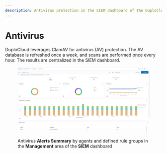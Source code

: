 ```yaml
---
description: Antivirus protection in the SIEM dashboard of the DuploCloud Portal
---
```


# Antivirus

DuploCloud leverages ClamAV for antivirus (AV) protection. The AV database is refreshed once a week, and scans are performed once every hour. The results are centralized in the SIEM dashboard.

<figure><img src="../../.gitbook/assets/image (154).png" alt=""><figcaption><p>Antivirus <strong>Alerts Summary</strong> by agents and defined rule groups in the <strong>Management</strong> area of the <strong>SIEM</strong> dashboard</p></figcaption></figure>


